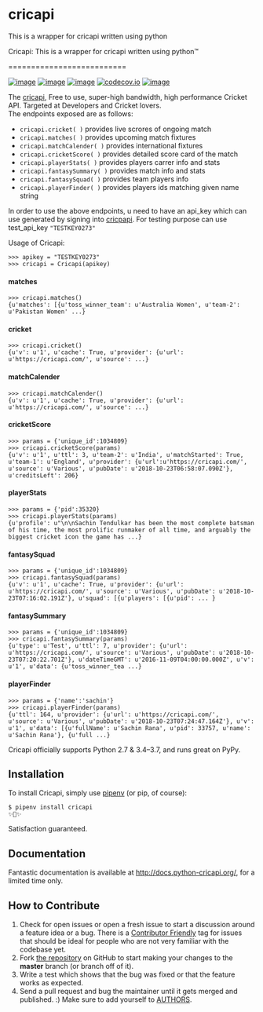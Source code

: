 # cricapi
This is a wrapper for cricapi written using python

Cricapi: This is a wrapper for cricapi written using python™

==========================

[![image](https://img.shields.io/pypi/v/cricapi.svg)](https://pypi.org/project/cricapi/)
[![image](https://img.shields.io/pypi/l/cricapi.svg)](https://pypi.org/project/cricapi/)
[![image](https://img.shields.io/pypi/pyversions/cricapi.svg)](https://pypi.org/project/cricapi/)
[![codecov.io](https://codecov.io/github/karthikgangadhar/cricapi/coverage.svg?branch=master)](https://codecov.io/github/karthikgangadhar/cricapi)
[![image](https://img.shields.io/github/contributors/karthikgangadhar/cricapi.svg)](https://github.com/karthikgangadhar/cricapi/graphs/contributors)
<!-- [![image](https://img.shields.io/badge/Say%20Thanks-!-1EAEDB.svg)](https://saythanks.io/to/kennethreitz) -->

The [cricapi](http://www.cricapi.com/), Free to use, super-high bandwidth, high performance Cricket API. Targeted at Developers and Cricket lovers.<br>
 The endpoints exposed are as follows:

 * `cricapi.cricket( )` provides live scrores  of ongoing match 
 * `cricapi.matches( )` provides upcoming match fixtures 
 * `cricapi.matchCalender( )` provides international fixtures
 * `cricapi.cricketScore( )` provides detailed score card of the match
 * `cricapi.playerStats( )` provides players carrer info and stats
 * `cricapi.fantasySummary( )` provides match info and stats
 * `cricapi.fantasySquad( )` provides team players info
 * `cricapi.playerFinder( )` provides players ids matching given name string
 
 In order to use the above endpoints, u need to have an api_key which can use generated by signing into [cricpapi](http://www.cricapi.com). For testing purpose can use test_api_key `"TESTKEY0273"`

Usage of Cricapi:

``` {.sourceCode .python}
>>> apikey = "TESTKEY0273"
>>> cricapi = Cricapi(apikey)
```
#### matches

```
>>> cricapi.matches()
{u'matches': [{u'toss_winner_team': u'Australia Women', u'team-2': u'Pakistan Women' ...}
```
#### cricket

```
>>> cricapi.cricket()
{u'v': u'1', u'cache': True, u'provider': {u'url': u'https://cricapi.com/', u'source': ...}
```
#### matchCalender

```
>>> cricapi.matchCalender()
{u'v': u'1', u'cache': True, u'provider': {u'url': u'https://cricapi.com/', u'source': ...}
```
#### cricketScore

```
>>> params = {'unique_id':1034809}
>>> cricapi.cricketScore(params)
{u'v': u'1', u'ttl': 3, u'team-2': u'India', u'matchStarted': True, u'team-1': u'England', u'provider': {u'url':u'https://cricapi.com/', u'source': u'Various', u'pubDate': u'2018-10-23T06:58:07.090Z'}, u'creditsLeft': 206}
```
#### playerStats

```
>>> params = {'pid':35320}
>>> cricapi.playerStats(params)
{u'profile': u"\n\nSachin Tendulkar has been the most complete batsman of his time, the most prolific runmaker of all time, and arguably the biggest cricket icon the game has ...}
```
#### fantasySquad

```
>>> params = {'unique_id':1034809}
>>> cricapi.fantasySquad(params)
{u'v': u'1', u'cache': True, u'provider': {u'url': u'https://cricapi.com/', u'source': u'Various', u'pubDate': u'2018-10-23T07:16:02.191Z'}, u'squad': [{u'players': [{u'pid': ... }
```
#### fantasySummary

```
>>> params = {'unique_id':1034809}
>>> cricapi.fantasySummary(params)
{u'type': u'Test', u'ttl': 7, u'provider': {u'url': u'https://cricapi.com/', u'source': u'Various', u'pubDate': u'2018-10-23T07:20:22.701Z'}, u'dateTimeGMT': u'2016-11-09T04:00:00.000Z', u'v': u'1', u'data': {u'toss_winner_tea ...}
```

#### playerFinder

```
>>> params = {'name':'sachin'}
>>> cricapi.playerFinder(params)
{u'ttl': 164, u'provider': {u'url': u'https://cricapi.com/', u'source': u'Various', u'pubDate': u'2018-10-23T07:24:47.164Z'}, u'v': u'1', u'data': [{u'fullName': u'Sachin Rana', u'pid': 33757, u'name': u'Sachin Rana'}, {u'full ...}
```

Cricapi officially supports Python 2.7 & 3.4–3.7, and runs great on
PyPy.

Installation
------------

To install Cricapi, simply use [pipenv](http://pipenv.org/) (or pip, of
course):

``` {.sourceCode .bash}
$ pipenv install cricapi
✨🍰✨
```

Satisfaction guaranteed.

Documentation
-------------

Fantastic documentation is available at
<http://docs.python-cricapi.org/>, for a limited time only.

How to Contribute
-----------------

1.  Check for open issues or open a fresh issue to start a discussion
    around a feature idea or a bug. There is a [Contributor
    Friendly](https://github.com/karthikgangadhar/cricapi/issues?direction=desc&labels=Contributor+Friendly&page=1&sort=updated&state=open)
    tag for issues that should be ideal for people who are not very
    familiar with the codebase yet.
2.  Fork [the repository](https://github.com/karthikgangadhar/cricapi) on
    GitHub to start making your changes to the **master** branch (or
    branch off of it).
3.  Write a test which shows that the bug was fixed or that the feature
    works as expected.
4.  Send a pull request and bug the maintainer until it gets merged and
    published. :) Make sure to add yourself to
    [AUTHORS](https://github.com/karthikgangadhar/cricapi/blob/master/AUTHORS.rst).
